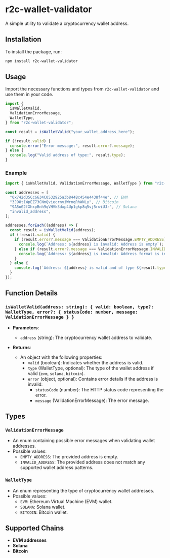 # r2c-wallet-validator

A simple utility to validate a cryptocurrency wallet address.

## Installation

To install the package, run:

```sh
npm install r2c-wallet-validator
```

## Usage

Import the necessary functions and types from `r2c-wallet-validator` and use them in your code.

```typescript
import {
  isWalletValid,
  ValidationErrorMessage,
  WalletType,
} from "r2c-wallet-validator";

const result = isWalletValid("your_wallet_address_here");

if (!result.valid) {
  console.error("Error message:", result.error?.message);
} else {
  console.log("Valid address of type:", result.type);
}
```

### Example

```typescript
import { isWalletValid, ValidationErrorMessage, WalletType } from "r2c-wallet-validator";

const addresses = [
  "0x742d35Cc6634C0532925a3b844Bc454e4438f44e", // EVM
  "3J98t1WpEZ73CNmQviecrnyiWrnqRhWNLy", // Bitcoin
  "9A5oG2fXhxpBnh9qVHVk3dxp4Up1gkp8q5vj5rwiUJr", // Solana
  "invalid_address",
];

addresses.forEach((address) => {
  const result = isWalletValid(address);
  if (!result.valid) {
    if (result.error?.message === ValidationErrorMessage.EMPTY_ADDRESS) {
      console.log(`Address: ${address} is invalid: Address is empty`);
    } else if (result.error?.message === ValidationErrorMessage.INVALID_ADDRESS) {
      console.log(`Address: ${address} is invalid: Address format is incorrect`);
    }
  } else {
    console.log(`Address: ${address} is valid and of type ${result.type}`);
  }
});
```

## Function Details

### `isWalletValid(address: string): { valid: boolean, type?: WalletType, error?: { statusCode: number, message: ValidationErrorMessage } }`

- **Parameters**:

  - `address` (string): The cryptocurrency wallet address to validate.

- **Returns**:
  - An object with the following properties:
    - `valid` (boolean): Indicates whether the address is valid.
    - `type` (WalletType, optional): The type of the wallet address if valid (`evm`, `solana`, `bitcoin`).
    - `error` (object, optional): Contains error details if the address is invalid:
      - `statusCode` (number): The HTTP status code representing the error.
      - `message` (ValidationErrorMessage): The error message.

## Types

### `ValidationErrorMessage`

- An enum containing possible error messages when validating wallet addresses.
- Possible values:
  - `EMPTY_ADDRESS`: The provided address is empty.
  - `INVALID_ADDRESS`: The provided address does not match any supported wallet address patterns.

### `WalletType`

- An enum representing the type of cryptocurrency wallet addresses.
- Possible values:
  - `EVM`: Ethereum Virtual Machine (EVM) wallet.
  - `SOLANA`: Solana wallet.
  - `BITCOIN`: Bitcoin wallet.

## Supported Chains

- **EVM addresses**
- **Solana**
- **Bitcoin**
